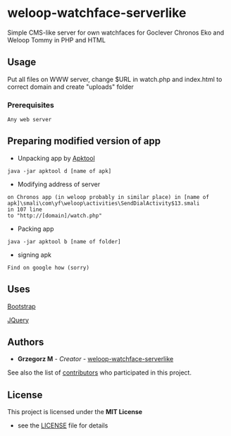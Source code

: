 # weloop-watchface-serverlike

Simple CMS-like server for own watchfaces for Goclever Chronos Eko and Weloop Tommy in PHP and HTML


## Usage

Put all files on WWW server, change $URL in watch.php and index.html to correct domain and create "uploads" folder

### Prerequisites

```
Any web server
```


## Preparing modified version of app

* Unpacking app by [Apktool](https://ibotpeaches.github.io/Apktool/) 
```
java -jar apktool d [name of apk]
```
* Modifying address of server  
```
on Chronos app (in weloop probably in similar place) in [name of apk]\smali\com\yf\weloop\activities\SendDialActivity$13.smali
in 107 line
to "http://[domain]/watch.php"
```
* Packing app 
```
java -jar apktool b [name of folder]
```
* signing apk
```
Find on google how (sorry)
```

## Uses

[Bootstrap](https://getbootstrap.com/)

[JQuery](https://jquery.com/)
## Authors

* **Grzegorz M** - *Creator* - [weloop-watchface-serverlike](https://github.com/grzesjam/weloop-watchface-serverlike)

See also the list of [contributors](https://github.com/grzesjam/weloop-watchface-serverlike/graphs/contributors) who participated in this project.

## License

This project is licensed under the **MIT License**
- see the [LICENSE](LICENSE) file for details

